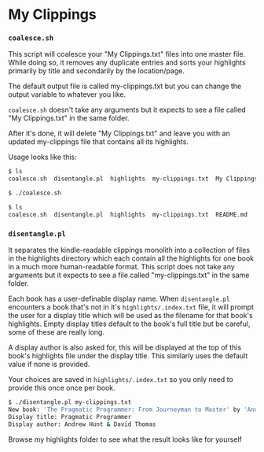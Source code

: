 # My Clippings

### `coalesce.sh`

This script will coalesce your "My Clippings.txt" files into one master file. While doing so, it removes any duplicate entries and sorts your highlights primarily by title and secondarily by the location/page.

The default output file is called my-clippings.txt but you can change the output variable to whatever you like.

`coalesce.sh` doesn't take any arguments but it expects to see a file called "My Clippings.txt" in the same folder.

After it's done, it will delete "My Clippings.txt" and leave you with an updated my-clippings file that contains all its highlights.

Usage looks like this:

```bash
$ ls
coalesce.sh  disentangle.pl  highlights  my-clippings.txt  My Clippings.txt  README.md

$ ./coalesce.sh 

$ ls
coalesce.sh  disentangle.pl  highlights  my-clippings.txt  README.md
```

### `disentangle.pl`

It separates the kindle-readable clippings monolith into a collection of files in the highlights directory which each contain all the highlights for one book in a much more human-readable format. This script does not take any arguments but it expects to see a file called "my-clippings.txt" in the same folder. 

Each book has a user-definable display name. When `disentangle.pl` encounters a book that's not in it's `highlights/.index.txt` file, it will prompt the user for a display title which will be used as the filename for that book's highlights. Empty display titles default to the book's full title but be careful, some of these are really long.

A display author is also asked for, this will be displayed at the top of this book's highlights file under the display title. This similarly uses the default value if none is provided.

Your choices are saved in `highlights/.index.txt` so you only need to provide this once once per book.

```bash
$ ./disentangle.pl my-clippings.txt 
New book: 'The Pragmatic Programmer: From Journeyman to Master' by 'Andrew Hunt;David Thomas'
Display title: Pragmatic Programmer
Display author: Andrew Hunt & David Thomas
```

Browse my highlights folder to see what the result looks like for yourself

